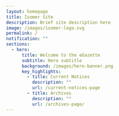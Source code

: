 ```yaml
---
layout: homepage
title: Isomer Site
description: Brief site description here
image: /images/isomer-logo.svg
permalink: /
notification: ""
sections:
  - hero:
      title: Welcome to the eGazette
      subtitle: Hero subtitle
      background: /images/hero-banner.png
      key_highlights:
        - title: Current Notices
          description: ""
          url: /current-notices-page
        - title: Archives
          description: ""
          url: /archives-page/
---
```

